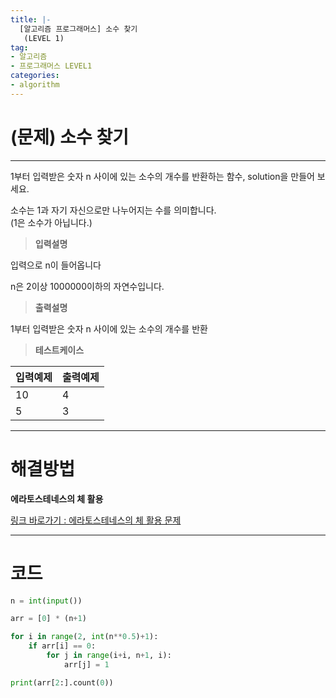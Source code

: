 ```yaml
---
title: |-
  [알고리즘 프로그래머스] 소수 찾기
   (LEVEL 1)
tag:
- 알고리즘
- 프로그래머스 LEVEL1
categories:
- algorithm
---
```


# (문제) 소수 찾기
---

1부터 입력받은 숫자 n 사이에 있는 소수의 개수를 반환하는 함수, solution을 만들어 보세요.

소수는 1과 자기 자신으로만 나누어지는 수를 의미합니다.<br>
(1은 소수가 아닙니다.)

> **입력설명**

입력으로 n이 들어옵니다

n은 2이상 1000000이하의 자연수입니다.

> **출력설명**

1부터 입력받은 숫자 n 사이에 있는 소수의 개수를 반환

> **테스트케이스**
 

| 입력예제 | 출력예제 |
| -------- | -------- | 
| 10 | 4 | 
| 5 | 3 | 

---
# 해결방법

**에라토스테네스의 체 활용**

[링크 바로가기 : 에라토스테네스의 체 활용 문제](https://cwadven.github.io/algorithm/eratosthenes/)

---
# 코드
```python
n = int(input())

arr = [0] * (n+1)

for i in range(2, int(n**0.5)+1):
    if arr[i] == 0:
        for j in range(i+i, n+1, i):
            arr[j] = 1

print(arr[2:].count(0))
```
